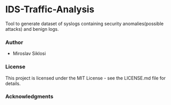 # IDS-Traffic-Analysis

Tool to generate dataset of syslogs containing security anomalies(possible attacks) and benign logs.


### Author
- Miroslav Siklosi

### License
This project is licensed under the MIT License - see the LICENSE.md file for details.

### Acknowledgments
